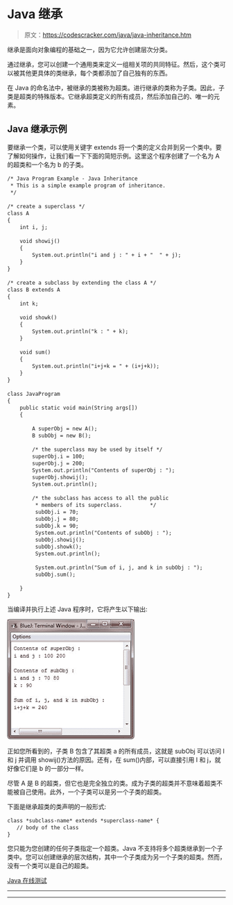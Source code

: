 # Java 继承

> 原文：<https://codescracker.com/java/java-inheritance.htm>

继承是面向对象编程的基础之一，因为它允许创建层次分类。

通过继承，您可以创建一个通用类来定义一组相关项的共同特征。然后，这个类可以被其他更具体的类继承，每个类都添加了自己独有的东西。

在 Java 的命名法中，被继承的类被称为超类。进行继承的类称为子类。因此，子类是超类的特殊版本。它继承超类定义的所有成员，然后添加自己的、唯一的元素。

## Java 继承示例

要继承一个类，可以使用关键字 extends 将一个类的定义合并到另一个类中。要了解如何操作，让我们看一下下面的简短示例。这里这个程序创建了一个名为 A 的超类和一个名为 b 的子类。

```
/* Java Program Example - Java Inheritance
 * This is a simple example program of inheritance.
 */

/* create a superclass */
class A
{
    int i, j;

    void showij()
    {
        System.out.println("i and j : " + i + "  " + j);
    }
}

/* create a subclass by extending the class A */
class B extends A
{
    int k;

    void showk()
    {
        System.out.println("k : " + k);
    }

    void sum()
    {
        System.out.println("i+j+k = " + (i+j+k));
    }
}

class JavaProgram
{
    public static void main(String args[])
    {

        A superObj = new A();
        B subObj = new B();

        /* the superclass may be used by itself */
        superObj.i = 100;
        superObj.j = 200;
        System.out.println("Contents of superObj : ");
        superObj.showij();
        System.out.println();

        /* the subclass has access to all the public
         * members of its superclass.         */
         subObj.i = 70;
         subObj.j = 80;
         subObj.k = 90;
         System.out.println("Contents of subObj : ");
         subObj.showij();
         subObj.showk();
         System.out.println();

         System.out.println("Sum of i, j, and k in subObj : ");
         subObj.sum();

    }
}
```

当编译并执行上述 Java 程序时，它将产生以下输出:

![java inheritance](img/4b8c575c7e4b9c4ab24b397a114e1f4c.png)

正如您所看到的，子类 B 包含了其超类 a 的所有成员，这就是 subObj 可以访问 I 和 j 并调用 showij()方法的原因。还有，在 sum()内部，可以直接引用 I 和 j，就好像它们是 b 的一部分一样。

尽管 A 是 B 的超类，但它也是完全独立的类。成为子类的超类并不意味着超类不能被自己使用。此外，一个子类可以是另一个子类的超类。

下面是继承超类的类声明的一般形式:

```
class *subclass-name* extends *superclass-name* {
   // body of the class
}
```

您只能为您创建的任何子类指定一个超类。Java 不支持将多个超类继承到一个子类中。您可以创建继承的层次结构，其中一个子类成为另一个子类的超类。然而，没有一个类可以是自己的超类。

[Java 在线测试](/exam/showtest.php?subid=1)

* * *

* * *